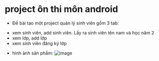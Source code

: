 # project ôn thi môn android
* Đề bài
tạo một project quản lý sinh viên gồm 3 tab:
- xem sinh viên, add sinh viên. Lấy ra sinh viên tên nam và học năm 2
- xem lớp, add lớp
- xem sinh viên đăng ký lớp
* hình ảnh sản phẩm:
![image](https://github.com/TranDo25/DeMauSo1OnThiAndroid/assets/73243952/45d74313-4285-4918-b29f-63c585c7e2b0)
